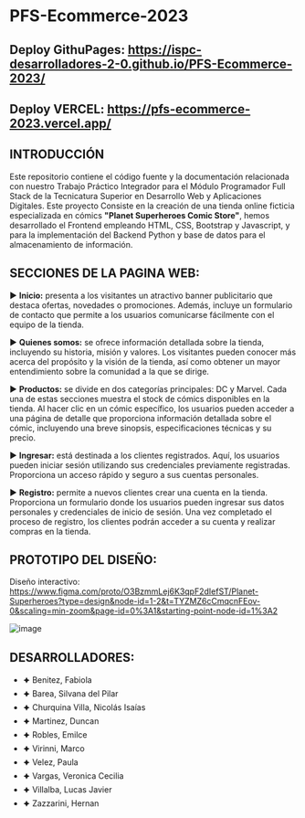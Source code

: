 # PFS-Ecommerce-2023

## Deploy GithuPages: https://ispc-desarrolladores-2-0.github.io/PFS-Ecommerce-2023/
## Deploy VERCEL: https://pfs-ecommerce-2023.vercel.app/   

## INTRODUCCIÓN
Este repositorio contiene el código fuente y la documentación relacionada con nuestro Trabajo Práctico Integrador para el Módulo Programador Full Stack de la Tecnicatura Superior en Desarrollo Web y Aplicaciones Digitales. Este proyecto Consiste en la creación de una tienda online ficticia especializada en cómics **"Planet Superheroes Comic Store"**, hemos desarrollado el Frontend empleando HTML, CSS, Bootstrap y Javascript, y para la implementación del Backend Python y base de datos para el almacenamiento de información. 

## SECCIONES DE LA PAGINA WEB:

▶ **Inicio:** presenta a los visitantes un atractivo banner publicitario que destaca ofertas, novedades o promociones. Además, incluye un formulario de contacto que permite a los usuarios comunicarse fácilmente con el equipo de la tienda.

▶ **Quienes somos:** se ofrece información detallada sobre la tienda, incluyendo su historia, misión y valores. Los visitantes pueden conocer más acerca del propósito y la visión de la tienda, así como obtener un mayor entendimiento sobre la comunidad a la que se dirige.

▶ **Productos:** se divide en dos categorías principales: DC y Marvel. Cada una de estas secciones muestra el stock de cómics disponibles en la tienda. Al hacer clic en un cómic específico, los usuarios pueden acceder a una página de detalle que proporciona información detallada sobre el cómic, incluyendo una breve sinopsis, especificaciones técnicas y su precio.

▶ **Ingresar:** está destinada a los clientes registrados. Aquí, los usuarios pueden iniciar sesión utilizando sus credenciales previamente registradas. Proporciona un acceso rápido y seguro a sus cuentas personales.

▶ **Registro:** permite a nuevos clientes crear una cuenta en la tienda. Proporciona un formulario donde los usuarios pueden ingresar sus datos personales y credenciales de inicio de sesión. Una vez completado el proceso de registro, los clientes podrán acceder a su cuenta y realizar compras en la tienda.

## PROTOTIPO DEL DISEÑO:

Diseño interactivo: https://www.figma.com/proto/O3BzmmLej6K3qpF2dIefST/Planet-Superheroes?type=design&node-id=1-2&t=TYZMZ6cCmqcnFEov-0&scaling=min-zoom&page-id=0%3A1&starting-point-node-id=1%3A2 

![image](https://github.com/ISPC-Desarrolladores-2-0/PFS-Ecommerce-2023/assets/81953405/8db1e439-5ab5-45ad-a68c-ef70b87ed4ae)

## DESARROLLADORES:

* 🟆 Benitez, Fabiola
* 🟆 Barea, Silvana del Pilar
* 🟆 Churquina Villa, Nicolás Isaías
* 🟆 Martinez, Duncan
* 🟆 Robles, Emilce
* 🟆 Virinni, Marco
* 🟆 Velez, Paula
* 🟆 Vargas, Veronica Cecilia
* 🟆 Villalba, Lucas Javier
* 🟆 Zazzarini, Hernan
